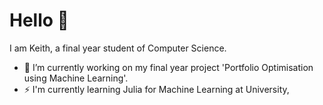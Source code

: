 # Hello 👋
I am Keith, a final year student of Computer Science.
- 🌱 I’m currently working on my final year project 'Portfolio Optimisation using Machine Learning'.
- ⚡ I'm currently learning Julia for Machine Learning at University,

<!---
CeiteachH/CeiteachH is a ✨ special ✨ repository because its `README.md` (this file) appears on your GitHub profile.
You can click the Preview link to take a look at your changes.
--->
